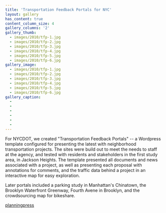 ```yaml
---
title: 'Transportation Feedback Portals for NYC'
layout: gallery
has_content: true
content_column_size: 4
gallery_columns: '2'
gallery_thumb: 
  - images/2010/tfp-1.jpg
  - images/2010/tfp-2.jpg
  - images/2010/tfp-3.jpg
  - images/2010/tfp-4.jpg
  - images/2010/tfp-5.jpg
  - images/2010/tfp-6.jpg
gallery_image:
  - images/2010/tfp-1.jpg
  - images/2010/tfp-2.jpg
  - images/2010/tfp-3.jpg
  - images/2010/tfp-4.jpg
  - images/2010/tfp-5.jpg
  - images/2010/tfp-6.jpg
gallery_caption: 
  - 
  -
  -
  -
  -
  -
---
```


For NYCDOT, we created "Transportation Feedback Portals"  -- a Wordpress template configured for presenting the latest with neighborhood transportation projects. The sites were build out to meet the needs to staff at the agency, and tested with residents and stakeholders in the first study area, in Jackson Heights. The template presented all documents and news associated with a project, as well as presenting each proposal with annotations for comments, and the traffic data behind a project in an interactive map for easy exploration.

Later portals included a parking study in Manhattan's Chinatown, the Brooklyn Waterfront Greenway, Fourth Avene in Brooklyn, and the crowdsourcing map for bikeshare. 

<a href="https://github.com/openplans/planningpress"><span class="octicon octicon-mark-github"> planningpress</span></a>  
